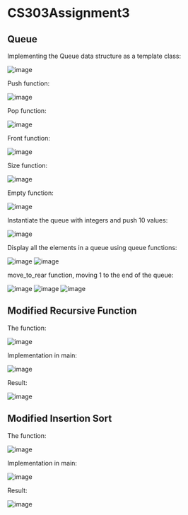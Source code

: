 # CS303Assignment3
## Queue
Implementing the Queue data structure as a template class:

![image](https://github.com/YuqingCai7/CS303Assignment3/assets/143641552/e79b947d-24cb-4b05-9641-375793ae0926)

Push function:

![image](https://github.com/YuqingCai7/CS303Assignment3/assets/143641552/afcea529-b71c-4e78-b3f1-7b86dbbd51e6)

Pop function:

![image](https://github.com/YuqingCai7/CS303Assignment3/assets/143641552/6b5dddd2-6c05-47dd-8a3b-d8bd06debe24)

Front function:

![image](https://github.com/YuqingCai7/CS303Assignment3/assets/143641552/03382e08-6ade-4e73-8788-0a286a72a242)

Size function:

![image](https://github.com/YuqingCai7/CS303Assignment3/assets/143641552/424c13df-062d-4015-8098-1daf83f958c3)

Empty function:

![image](https://github.com/YuqingCai7/CS303Assignment3/assets/143641552/36fa41d5-c7ee-4687-9024-109f1cde4026)

Instantiate the queue with integers and push 10 values:

![image](https://github.com/YuqingCai7/CS303Assignment3/assets/143641552/5a0106df-f832-4cc8-9c74-68f65c5370dc)

Display all the elements in a queue using queue functions:

![image](https://github.com/YuqingCai7/CS303Assignment3/assets/143641552/64293c2f-4402-4148-8e4b-8b9f48d0d7e6)
![image](https://github.com/YuqingCai7/CS303Assignment3/assets/143641552/880cf650-1a8f-4f4a-89c2-e015a96aa2d3)


move_to_rear function, moving 1 to the end of the queue:

![image](https://github.com/YuqingCai7/CS303Assignment3/assets/143641552/8f1c976e-a0a7-4626-9544-efd07ceffb55)
![image](https://github.com/YuqingCai7/CS303Assignment3/assets/143641552/504a2fad-066a-4ec2-98bb-a198b1fc2a4a)
![image](https://github.com/YuqingCai7/CS303Assignment3/assets/143641552/e78d40bb-9a34-423d-b0e3-995496bbb0e9)


## Modified Recursive Function
The function:

![image](https://github.com/YuqingCai7/CS303Assignment3/assets/143641552/7dc525c3-2c3f-4480-9847-3a0b52a37244)


Implementation in main:

![image](https://github.com/YuqingCai7/CS303Assignment3/assets/143641552/bd5adacd-b4a7-4184-a8f1-d719ceecebe2)


Result:

![image](https://github.com/YuqingCai7/CS303Assignment3/assets/143641552/baa11941-a9f8-4ad5-a8de-f766a6bfc4a3)


## Modified Insertion Sort
The function:

![image](https://github.com/YuqingCai7/CS303Assignment3/assets/143641552/e6f74d0a-aa29-4cf2-95cb-e77417efbaa8)


Implementation in main:

![image](https://github.com/YuqingCai7/CS303Assignment3/assets/143641552/e0524cda-4b67-493d-b753-af2b53a15622)


Result:

![image](https://github.com/YuqingCai7/CS303Assignment3/assets/143641552/e69f0098-7c5a-413a-b446-5e95f62d381d)
